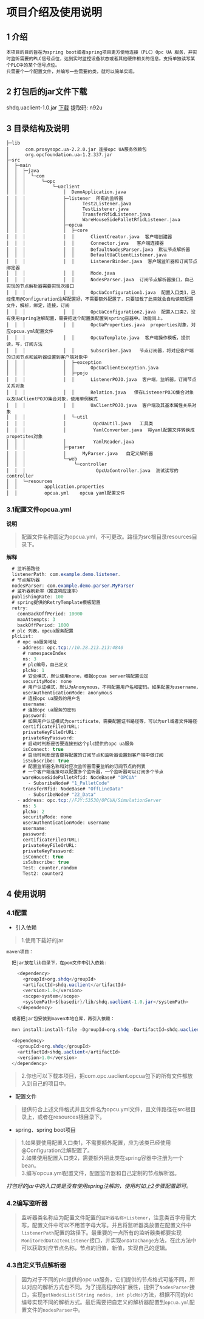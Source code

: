 # 项目介绍及使用说明

## 1 介绍

    本项目的目的旨在为spring boot或者spring项目更方便地连接（PLC）Opc UA 服务，并实时监听需要的PLC信号点位，达到实时监控设备状态或者其他硬件相关的信息。支持单独读写某个PLC中的某个信号点位。
    只需要个一个配置文件，并编写一些需要的类，就可以简单实现。

## 2 打包后的jar文件下载

shdq.uaclient-1.0.jar [下载](https://pan.baidu.com/s/1NXEpyI7QvAz6XA8mVX7KGA)
提取码: n92u

## 3 目录结构及说明

```text
├─lib
│      com.prosysopc.ua-2.2.0.jar 连接opc UA服务依赖包
│      org.opcfoundation.ua-1.2.337.jar
├─src
│  ├─main
│  │  ├─java
│  │  │  └─com
│  │  │      └─opc
│  │  │          └─uaclient
│  │  │              │  DemoApplication.java
│  │  │              ├─listener  所有的监听器
│  │  │              │      Test2Listener.java
│  │  │              │      TestListener.java
│  │  │              │      TransferRfidListener.java
│  │  │              │      WareHouseSidePalletRfidListener.java
│  │  │              ├─opcua
│  │  │              │  ├─core
│  │  │              │  │      ClientCreator.java  客户端创建器
│  │  │              │  │      Connector.java   客户端连接器
│  │  │              │  │      DefaultNodesParser.java  默认节点解析器
│  │  │              │  │      DefaultUaClientListener.java
│  │  │              │  │      ListenerBinder.java  客户端监听器和订阅节点绑定器
│  │  │              │  │      Mode.java  
│  │  │              │  │      NodesParser.java  订阅节点解析器接口，自己实现的节点解析器需要实现次接口
│  │  │              │  │      OpcUaConfiguration1.java  配置入口类1，已经使用@Configuration注解配置好，不需要额外配置了，只要加载了此类就会自动读取配置文件，解析，绑定，连接，订阅
│  │  │              │  │      OpcUaConfiguration2.java  配置入口类2，没有使用spring注解配置，需要把这个配置类配置到spring容器中。功能同上。
│  │  │              │  │      OpcUaProperties.java  properties对象，对应opcua.yml配置文件
│  │  │              │  │      OpcUaTemplate.java  客户端操作模板，提供读，写，订阅方法
│  │  │              │  │      Subscriber.java   节点订阅器，将对应客户端的订阅节点和监听器设置到客户端对象中
│  │  │              │  ├─exception
│  │  │              │  │      OpcUaClientException.java
│  │  │              │  ├─pojo
│  │  │              │  │      ListenerPOJO.java  客户端，监听器，订阅节点关系对象
│  │  │              │  │      Relation.java   保存ListenerPOJO集合对象以及UaClientPOJO集合对象，使用单例模式
│  │  │              │  │      UaClientPOJO.java  客户端及其基本属性关系对象
│  │  │              │  └─util
│  │  │              │          OpcUaUtil.java   工具类
│  │  │              │          YamlConverter.java  将yaml配置文件转换成propetites对象
│  │  │              │          YamlReader.java
│  │  │              ├─parser
│  │  │              │      MyParser.java   自定义解析器
│  │  │              └─web
│  │  │                  └─controller
│  │  │                          OpcUaController.java  测试读写的controller
│  │  └─resources
│  │          application.properties
│  │          opcua.yml    opcua yaml配置文件
```

### 3.1配置文件opcua.yml

**说明**

>配置文件名称固定为opcua.yml，不可更改。路径为src根目录resources目录下。

**解释**

```java
  # 监听器路径
  listenerPath: com.example.demo.listener.
  # 节点解析器
  nodesParser: com.example.demo.parser.MyParser
  # 监听器刷新率（推送响应速率）
  publishingRate: 100
  # spring提供的RetryTemplate模板配置
  retry:
    connBackOffPeriod: 10000
    maxAttempts: 3
    backOffPeriod: 1000
  # plc 列表，opcua服务配置
  plcList:
    # opc ua服务地址
    - address: opc.tcp://10.28.213.213:4840
      # namespaceIndex
      ns: 3
      # plc编号，自己定义
      plcNo: 1
      # 安全模式，默认使用none，根据opcua server端配置设定
      securityMode: none
      # 用户认证模式，默认为Anonymous，不用配置用户名和密码。如果配置为username，则需要配置用户名和密码
      userAuthenticationMode: anonymous
      # 连接opc ua服务的用户名
      username:
      # 连接opc ua服务的密码
      password:
      # 如果用户认证模式为certificate，需要配置证书路径等，可以为url或者文件路径+文件名
      certificateFileOrURL:
      privateKeyFileOrURL:
      privateKeyPassword:
      # 启动时判断是否要连接到这个plc提供的opc ua服务
      isConnect: true
      # 启动时判断是否要将配置的订阅节点和监听器设置到客户端中做订阅
      isSubscribe: true
      # 配置监听器名称和对应次监听器需要监听的订阅节点的列表
      # 一个客户端连接可以配置多个监听器，一个监听器可以订阅多个节点
      wareHouseSidePalletRfid: NodeBase# "OPCUA"
        - SubsribeNode# "1_PalletCode"
      transferRfid: NodeBase# "OffLineData"
        - SubsribeNode# "22_Data"
    - address: opc.tcp://FJY:53530/OPCUA/SimulationServer
      ns: 5
      plcNo: 2
      securityMode: none
      userAuthenticationMode: username
      username:
      password:
      certificateFileOrURL:
      privateKeyFileOrURL:
      privateKeyPassword:
      isConnect: true
      isSubscribe: true
      Test: counter,random
      Test2: counter2
```

## 4 使用说明

### 4.1配置

* 引入依赖
  
> 1.使用下载好的jar

```java
maven项目：

  把jar放在lib目录下，在pom文件中引入依赖:

    <dependency>
      <groupId>org.shdq</groupId>
      <artifactId>shdq.uaclient</artifactId>
      <version>1.0</version>
      <scope>system</scope>
      <systemPath>${basedir}/lib/shdq.uaclient-1.0.jar</systemPath>
    </dependency>

  或者把jar包安装到maven本地仓库，再引入依赖：
  
  mvn install:install-file -DgroupId=org.shdq -DartifactId=shdq.uaclient -Dversion=1.0 -Dpackaging=jar -Dfile=shdq.uaclient-1.0.jar

  <dependency>
    <groupId>org.shdq</groupId>
    <artifactId>shdq.uaclient</artifactId>
    <version>1.0</version>
  </dependency>
```

> 2.你也可以下载本项目，把com.opc.uaclient.opcua包下的所有文件都放入到自己的项目中。

* 配置文件

>提供符合上述文件格式并且文件名为opcu.yml文件，且文件路径在src根目录上，或者在resources根目录下。

* spring、spring boot项目
  
> 1.如果要使用配置入口类1，不需要额外配置，应为该类已经使用@Configuration注解配置了。  
> 2.如果使用配置入口类2，需要额外把此类在spring容器中注册为一个bean。  
> 3.编写opcua.yml配置文件，配置监听器和自己定制的节点解析器。  

*打包好的jar中的入口类是没有使用spring注解的，使用时如上2步骤配置即可。*

### 4.2编写监听器

>监听器类名称应为配置文件配置的```监听器名称+Listener```，注意类首字母需大写，配置文件中可以不用首字母大写。并且将监听器类放置在配置文件中```listenerPath```配置的路径下。最重要的一点所有的监听器类都要实现```MonitoredDataItemListener```接口，并实现```onDataChange```方法，在此方法中可以获取对应节点名称，节点的旧值，新值，实现自己的逻辑。

### 4.3自定义节点解析器

>因为对于不同的plc提供的opc ua服务，它们提供的节点格式可能不同，所以对应的解析方式也不同。为了提高程序的扩展性，提供了```NodesParser```接口，实现```getNodesList(String nodes, int plcNo)```方法，根据不同的plc编号实现不同的解析方式。最后需要把自定义的解析器配置到```opcua.yml```配置文件的```nodesParser```中。

